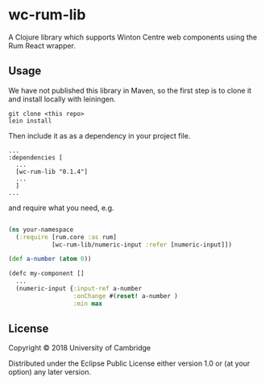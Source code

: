 # wc-rum-lib

A Clojure library which supports Winton Centre web components using
the Rum React wrapper.

## Usage
We have not published this library in Maven, so the first step is to
clone it and install locally with leiningen.

```
git clone <this repo>
lein install
```

Then include it as as a dependency in your project file.
```
...
:dependencies [
  ...
  [wc-rum-lib "0.1.4"]
  ...
  ]
...
```

and require what you need, e.g.
```clj

(ns your-namespace
  (:require [rum.core :as rum]
            [wc-rum-lib/numeric-input :refer [numeric-input]])

(def a-number (atom 0))

(defc my-component []
  ...
  (numeric-input {:input-ref a-number
                  :onChange #(reset! a-number )
                  :min max

```

## License

Copyright © 2018 University of Cambridge

Distributed under the Eclipse Public License either version 1.0 or (at
your option) any later version.
